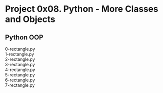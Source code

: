 # Project 0x08. Python - More Classes and Objects
## Python OOP
0-rectangle.py  
1-rectangle.py  
2-rectangle.py  
3-rectangle.py  
4-rectangle.py  
5-rectangle.py  
6-rectangle.py  
7-rectangle.py
